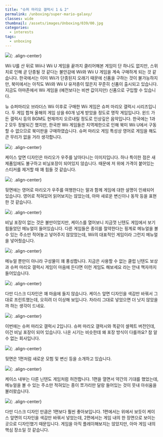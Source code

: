 ```yaml
---
title: "슈퍼 마리오 갤럭시 1 & 2"
permalink: /unboxing/super-mario-galaxy/
classes: wide
thumbnail: /assets/images/Unboxing/039/00.jpg
categories:
  - interests
tags:
  - unboxing
---
```


![](/assets/images/Unboxing/039/00.jpg){: .align-center}

Wii U를 산 뒤로 Wii나 Wii U 게임을 끝까지 클리어해본 게임이 단 하나도 없지만, 스위치로 인해 곧 단종될 것 같다는 불안감에 Wii와 Wii U 게임을 계속 구매하게 되는 것 같습니다. 한국에서는 이미 Wii가 단종된지 오래기 때문에 신품을 구하는 것이 불가능하지만, 북미에서는 아직도 Wii와 Wii U 유저층이 많은지 꾸준히 신품이 출시되고 있습니다. 지금도 아마존에서 Wii 게임을 (예전보다는 비싼 값이지만) 신품으로 구입할 수 있습니다.

뉴 슈퍼마리오 브라더스 Wii 이후로 구매한 Wii 게임은 슈퍼 마리오 갤럭시 시리즈입니다. 두 게임 합쳐 올해의 게임 상을 60개 넘게 받았을 정도로 명작 게임입니다. 윈드 가든 갤럭시 등의 BGM도 현재까지 오르내릴 정도로 인상깊은 음악입니다. 한국에는 1과 2 모두 정발되긴 했지만, 한국판 Wii 게임들은 지역제한으로 인해 북미 Wii U에서 구동할 수 없으므로 북미판을 구매하였습니다. 슈퍼 마리오 게임 특성상 영어로 게임을 해도 큰 무리가 없을 거라 생각합니다.

![](/assets/images/Unboxing/039/01.jpg){: .align-center}

케이스 앞면 디자인은 마리오가 우주를 날아다니는 이미지입니다. 하나 특이한 점은 새 제품임에도 불구하고 비닐포장이 되어있지 않습니다. 때문에 저 위에 가격이 붙어있는 스티커를 제거할 때 꽤 힘들 것 같습니다.

![](/assets/images/Unboxing/039/02.jpg){: .align-center}

뒷면에는 영어로 마리오가 우주를 여행한다는 말과 함께 게임에 대한 설명이 인쇄되어 있습니다. 영어로 적혀있어 읽어보지는 않았는데, 아마 새로운 변신이나 동작 등을 표현한 것 같습니다.

![](/assets/images/Unboxing/039/03.jpg){: .align-center}

비닐 포장이 없는 것은 불만이었지만, 케이스를 열어보니 지금껏 닌텐도 게임에서 보기 힘들었던 메뉴얼이 들어있습니다. 다른 게임들은 종이를 절약한다는 핑계로 메뉴얼을 볼 수 있는 주소만 적어놓고 넣어주지 않았었는데, Wii의 대표적인 게임이라 그런지 메뉴얼을 넣어줬습니다.

![](/assets/images/Unboxing/039/04.jpg){: .align-center}

메뉴얼 뿐만이 아니라 구성물이 꽤 풍성합니다. 지금은 사용할 수 없는 클럽 닌텐도 보상과 슈퍼 마리오 갤럭시 게임이 마음에 든다면 이런 게임도 해보세요 라는 안내 책자까지 들어있습니다.

![](/assets/images/Unboxing/039/05.jpg){: .align-center}

다만 디스크 디자인은 꽤 마음에 들지 않습니다. 케이스 앞면 디자인을 색감만 바꿔서 그대로 프린트했는데, 오히려 더 이상해 보입니다. 차라리 그대로 넣었으면 더 낫지 않았을까 하는 생각이 드네요.

![](/assets/images/Unboxing/039/06.jpg){: .align-center}

이번에는 슈퍼 마리오 갤럭시 2입니다. 슈퍼 마리오 갤럭시와 똑같이 셀렉트 버전인데, 이건 비닐 포장이 되어 있습니다. 나온 시기는 비슷한데 왜 포장 방식이 다를까요? 참 알 수 없는 회사입니다.

![](/assets/images/Unboxing/039/07.jpg){: .align-center}

뒷면은 1편처럼 새로운 모험 및 변신 등을 소개하고 있습니다.

![](/assets/images/Unboxing/039/08.jpg){: .align-center}

케이스 내부는 다른 닌텐도 게임처럼 허전합니다. 1편을 열면서 약간의 기대를 했었는데, 메뉴얼을 볼 수 있는 주소만 적혀있는 종이 쪼가리만 달랑 들어있는 것이 뭇내 아쉬움을 불러왔습니다.

![](/assets/images/Unboxing/039/09.jpg){: .align-center}

다만 디스크 디자인 만큼은 1편보다 훨씬 좋아보입니다. 1편에서는 위에서 보듯이 케이스 앞면의 디자인을 색감만 바꿔서 넣었는데, 2편에서는 게임 내의 한 장면으로 보이는 곳으로 디자인했기 때문입니다. 게임을 아직 플레이해보지는 않았지만, 아마 게임 내의 핵심 장소일 것 같습니다.